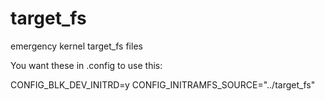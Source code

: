 target_fs
=========

emergency kernel target_fs files

You want these in .config to use this:

CONFIG_BLK_DEV_INITRD=y
CONFIG_INITRAMFS_SOURCE="../target_fs"
